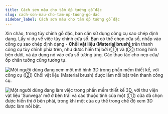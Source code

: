 ```yaml
---
title: Cách sơn màu cho tấm ốp tường gỗ đặc
slug: cach-son-mau-cho-tam-op-tuong-go-dac
sidebar_label: Cách sơn màu cho tấm ốp tường gỗ đặc
---
```


Xin chào, trong tùy chỉnh gỗ đặc, bạn cần sử dụng công cụ sao chép định dạng. Lấy ví dụ về việc tùy chỉnh cửa sổ. Bạn có thể chọn cửa sổ, nhấp vào công cụ sao chép định dạng - **Chổi vật liệu (Material brush)** trên thanh công cụ tùy chỉnh phía trên, như được hiển thị bởi (①) và (②) trong hình bên dưới, và áp dụng nó vào cửa sổ tương ứng. Các thao tác cho nẹp cửa/ốp chân tường cũng tương tự.

![Một người dùng đang xem một mô hình 3D trong phần mềm thiết kế, với công cụ (②) Chổi vật liệu (Material brush) được làm nổi bật trên thanh công cụ.](https://storage.googleapis.com/jegavn_kb/images/b0ff4823-60ac-45fc-85bc-408b92cf6113.png)

![Một người dùng đang làm việc trong phần mềm thiết kế 3D, với thư viện vật liệu 'Sunvega' mở ở bên trái và các thuộc tính của một (①) cửa đã chọn được hiển thị ở bên phải, trong khi một cửa cụ thể trong chế độ xem 3D được làm nổi bật.](https://storage.googleapis.com/jegavn_kb/images/68db21fc-5c4b-4490-ac6e-16e8d5edbb3e.png)